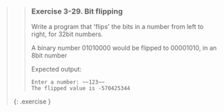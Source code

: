 >> ### Exercise 3-29. Bit flipping
>>
>> Write a program that 'flips' the bits in a number from left to right, for 32bit numbers. 
>>
>> A binary number 01010000 would be flipped to 00001010, in an 8bit number
>>
>> Expected output:
>>
>>```output
>> Enter a number: ~~123~~
>> The flipped value is -570425344
>>```
>>
>{: .exercise }